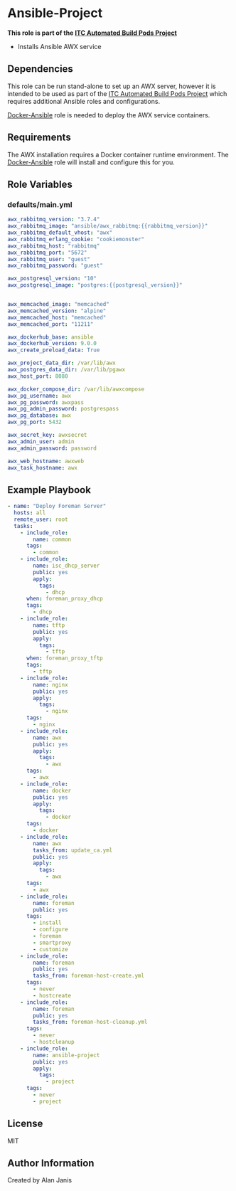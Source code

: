 # Ansible-Project

**This role is part of the [ITC Automated Build Pods Project][]**
  - Installs Ansible AWX service

## Dependencies

This role can be run stand-alone to set up an AWX server, however it is intended to be used as part of the [ITC Automated Build Pods Project][] which requires additional Ansible roles and configurations.

[Docker-Ansible][] role is needed to deploy the AWX service containers.

## Requirements

The AWX installation requires a Docker container runtime environment.  The [Docker-Ansible][] role will install and configure this for you.

## Role Variables

### defaults/main.yml
```yaml
awx_rabbitmq_version: "3.7.4"
awx_rabbitmq_image: "ansible/awx_rabbitmq:{{rabbitmq_version}}"
awx_rabbitmq_default_vhost: "awx"
awx_rabbitmq_erlang_cookie: "cookiemonster"
awx_rabbitmq_host: "rabbitmq"
awx_rabbitmq_port: "5672"
awx_rabbitmq_user: "guest"
awx_rabbitmq_password: "guest"

awx_postgresql_version: "10"
awx_postgresql_image: "postgres:{{postgresql_version}}"


awx_memcached_image: "memcached"
awx_memcached_version: "alpine"
awx_memcached_host: "memcached"
awx_memcached_port: "11211"

awx_dockerhub_base: ansible
awx_dockerhub_version: 9.0.0
awx_create_preload_data: True

awx_project_data_dir: /var/lib/awx
awx_postgres_data_dir: /var/lib/pgawx
awx_host_port: 8080

awx_docker_compose_dir: /var/lib/awxcompose
awx_pg_username: awx
awx_pg_password: awxpass
awx_pg_admin_password: postgrespass
awx_pg_database: awx
awx_pg_port: 5432

awx_secret_key: awxsecret
awx_admin_user: admin
awx_admin_password: password

awx_web_hostname: awxweb
awx_task_hostname: awx

```

## Example Playbook
```yaml
- name: "Deploy Foreman Server"
  hosts: all
  remote_user: root
  tasks:
    - include_role:
        name: common
      tags:
        - common
    - include_role:
        name: isc_dhcp_server
        public: yes
        apply:
          tags:
            - dhcp
      when: foreman_proxy_dhcp
      tags:
        - dhcp
    - include_role:
        name: tftp
        public: yes
        apply:
          tags:
            - tftp
      when: foreman_proxy_tftp
      tags:
        - tftp
    - include_role:
        name: nginx
        public: yes
        apply:
          tags:
            - nginx
      tags:
        - nginx
    - include_role:
        name: awx
        public: yes
        apply:
          tags:
            - awx
      tags:
        - awx
    - include_role:
        name: docker
        public: yes
        apply:
          tags:
            - docker
      tags:
        - docker
    - include_role:
        name: awx
        tasks_from: update_ca.yml
        public: yes
        apply:
          tags:
            - awx
      tags:
        - awx
    - include_role:
        name: foreman
        public: yes
      tags:
        - install
        - configure
        - foreman
        - smartproxy
        - customize
    - include_role:
        name: foreman
        public: yes
        tasks_from: foreman-host-create.yml
      tags:
        - never
        - hostcreate
    - include_role:
        name: foreman
        public: yes
        tasks_from: foreman-host-cleanup.yml
      tags:
        - never
        - hostcleanup
    - include_role:
        name: ansible-project
        public: yes
        apply:
          tags:
            - project
      tags:
        - never
        - project

```

## License

MIT

## Author Information

Created by Alan Janis

[itc automated build pods project]:  https://github.com/ajanis/itc-build-pods.git
[docker-ansible]: https://github.com/ajanis/docker-ansible.git
